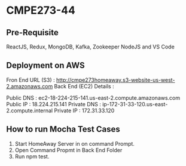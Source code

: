 # CMPE273-44

## Pre-Requisite
 ReactJS, Redux, MongoDB, Kafka, Zookeeper NodeJS and VS Code
 
## Deployment on AWS
 Fron End URL (S3) : http://cmpe273homeaway.s3-website-us-west-2.amazonaws.com
 Back End (EC2) Details : 
 
 Public DNS : ec2-18-224-215-141.us-east-2.compute.amazonaws.com
 Public IP : 18.224.215.141
 Private DNS : ip-172-31-33-120.us-east-2.compute.internal
 Private IP : 172.31.33.120 

## How to run Mocha Test Cases
1. Start HomeAway Server in on command Prompt.
2. Open Command Propmt in Back End Folder
3. Run npm test.
